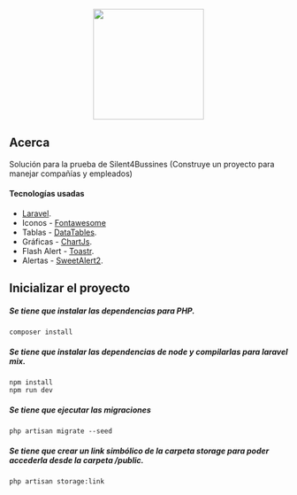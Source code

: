 <p align="center"><a href="https://silent4business.com/silent-4-business-esp/" target="_blank"><img src="https://silent4business.com/wp-content/uploads/2019/06/Silent4Business-Logo-Color.png" width="200"></a></p>

## Acerca

Solución para la prueba de Silent4Bussines (Construye un proyecto para manejar compañías y empleados)

#### Tecnologías usadas

-   [Laravel](https://laravel.com/docs/8.x).
-   Iconos - [Fontawesome](https://fontawesome.com/)
-   Tablas - [DataTables](https://datatables.net/).
-   Gráficas - [ChartJs](https://www.chartjs.org/).
-   Flash Alert - [Toastr](https://codeseven.github.io/toastr/#:~:text=toastr%20is%20a%20Javascript%20library,Growl%20type%20non%2Dblocking%20notifications.&text=The%20goal%20is%20to%20create,can%20be%20customized%20and%20extended.).
-   Alertas - [SweetAlert2](https://sweetalert2.github.io/).

## Inicializar el proyecto

##### Se tiene que instalar las dependencias para PHP.

```
composer install
```

##### Se tiene que instalar las dependencias de node y compilarlas para laravel mix.

```
npm install
npm run dev
```

##### Se tiene que ejecutar las migraciones

```
php artisan migrate --seed
```

##### Se tiene que crear un link simbólico de la carpeta storage para poder accederla desde la carpeta /public.

```
php artisan storage:link
```
